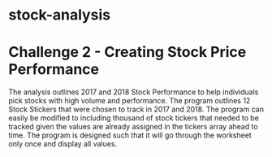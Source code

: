 # stock-analysis
# Challenge 2 - Creating Stock Price Performance
The analysis outlines 2017 and 2018 Stock Performance to help individuals pick stocks with high volume and performance.  The program outlines 12 Stock Stickers that were chosen to track in 2017 and 2018.  The program can easily be modified to including thousand of stock tickers that needed to be tracked given the values are already assigned in the tickers array ahead to time.  The program is designed such that it will go through the worksheet only once and display all values.
